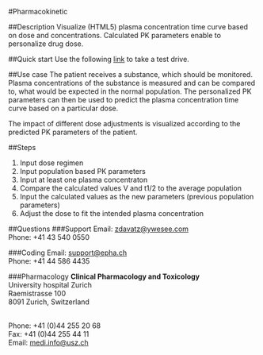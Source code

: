 #Pharmacokinetic

##Description
Visualize (HTML5) plasma concentration time curve based on dose and concentrations. Calculated PK parameters enable to personalize drug dose. 

##Quick start
Use the following <a target="_blank" href="http://modules.epha.ch/vigi/kinetics.html#bio=100&dosierung=2000&tau=12&hwz=10&v=42&c1=15&t1=11&otb=40&utb=15">link</a> to take a test drive.

##Use case
The patient receives a substance, which should be monitored. Plasma concentrations of the substance is measured and can be compared to, what would be expected in the normal population. The personalized PK parameters can then be used to predict the plasma concentration time curve based on a particular dose. 

The impact of different dose adjustments is visualized according to the predicted PK parameters of the patient. 

##Steps
<ol>
<li>Input dose regimen</li>
<li>Input population based PK parameters</li>
<li>Input at least one plasma concentraton</li>
<li>Compare the calculated values V and t1/2 to the average population</li>
<li>Input the calculated values as the new parameters (previous population parameters)</li>
<li>Adjust the dose to fit the intended plasma concentration</li>
</ol>


##Questions
###Support
Email: zdavatz@ywesee.com
<br/>Phone: +41 43 540 0550

###Coding
Email: support@epha.ch
<br/>Phone: +41 44 586 4435

###Pharmacology
<b>Clinical Pharmacology and Toxicology</b> 
<br/>University hospital Zurich
<br/>Raemistrasse 100
<br/>8091 Zurich, Switzerland

<br/>Phone: +41 (0)44 255 20 68
<br/>Fax:   +41 (0)44 255 44 11
<br/>Email: medi.info@usz.ch
